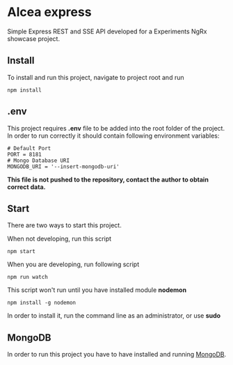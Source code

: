 # Alcea express

Simple Express REST and SSE API developed for a Experiments NgRx showcase project.

## Install
To install and run this project, navigate to project root and run
```
npm install
```

## .env
This project requires **.env** file to be added into the root folder of the project.
In order to run correctly it should contain following environment variables:
```
# Default Port
PORT = 8181
# Mongo Database URI
MONGODB_URI = '--insert-mongodb-uri'
```
**This file is not pushed to the repository, contact the author to obtain correct data.**

## Start
There are two ways to start this project.

When not developing, run this script
```
npm start
```

When you are developing, run following script
```
npm run watch
```

This script won't run until you have installed module **nodemon**
```
npm install -g nodemon
```
In order to install it, run the command line as an administrator, or use **sudo**

## MongoDB
In order to run this project you have to have installed and running [MongoDB](https://www.mongodb.com/download-center?initial=true#community).




